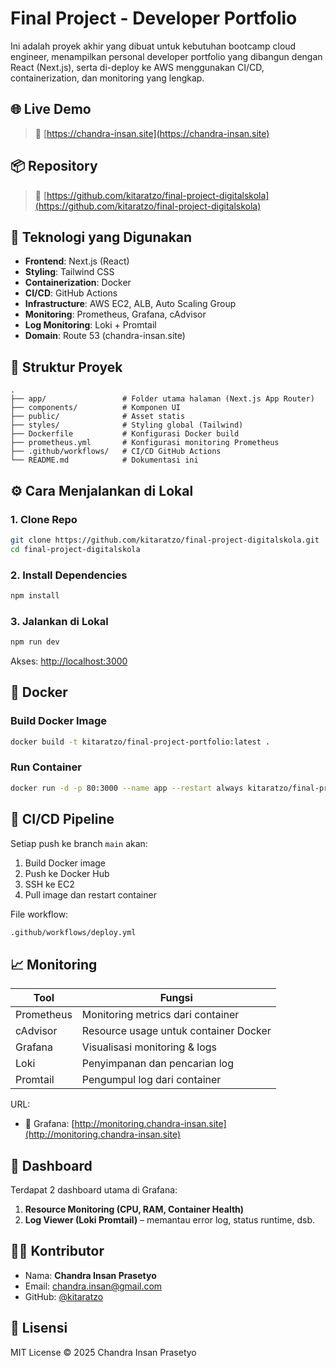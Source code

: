 # Final Project - Developer Portfolio

Ini adalah proyek akhir yang dibuat untuk kebutuhan bootcamp cloud engineer, menampilkan personal developer portfolio yang dibangun dengan React (Next.js), serta di-deploy ke AWS menggunakan CI/CD, containerization, dan monitoring yang lengkap.

## 🌐 Live Demo

> 🔗 [https://chandra-insan.site](https://chandra-insan.site)

## 📦 Repository

> 🔗 [https://github.com/kitaratzo/final-project-digitalskola](https://github.com/kitaratzo/final-project-digitalskola)

## 🚀 Teknologi yang Digunakan

- **Frontend**: Next.js (React)
- **Styling**: Tailwind CSS
- **Containerization**: Docker
- **CI/CD**: GitHub Actions
- **Infrastructure**: AWS EC2, ALB, Auto Scaling Group
- **Monitoring**: Prometheus, Grafana, cAdvisor
- **Log Monitoring**: Loki + Promtail
- **Domain**: Route 53 (chandra-insan.site)

## 📁 Struktur Proyek

```
.
├── app/                 # Folder utama halaman (Next.js App Router)
├── components/          # Komponen UI
├── public/              # Asset statis
├── styles/              # Styling global (Tailwind)
├── Dockerfile           # Konfigurasi Docker build
├── prometheus.yml       # Konfigurasi monitoring Prometheus
├── .github/workflows/   # CI/CD GitHub Actions
└── README.md            # Dokumentasi ini
```

## ⚙️ Cara Menjalankan di Lokal

### 1. Clone Repo

```bash
git clone https://github.com/kitaratzo/final-project-digitalskola.git
cd final-project-digitalskola
```

### 2. Install Dependencies

```bash
npm install
```

### 3. Jalankan di Lokal

```bash
npm run dev
```

Akses: [http://localhost:3000](http://localhost:3000)

## 🐳 Docker

### Build Docker Image

```bash
docker build -t kitaratzo/final-project-portfolio:latest .
```

### Run Container

```bash
docker run -d -p 80:3000 --name app --restart always kitaratzo/final-project-portfolio:latest
```

## 🔁 CI/CD Pipeline

Setiap push ke branch `main` akan:
1. Build Docker image
2. Push ke Docker Hub
3. SSH ke EC2
4. Pull image dan restart container

File workflow:
```bash
.github/workflows/deploy.yml
```

## 📈 Monitoring

| Tool        | Fungsi                                |
|-------------|----------------------------------------|
| Prometheus  | Monitoring metrics dari container      |
| cAdvisor    | Resource usage untuk container Docker  |
| Grafana     | Visualisasi monitoring & logs          |
| Loki        | Penyimpanan dan pencarian log          |
| Promtail    | Pengumpul log dari container           |

URL:
- 🔎 Grafana: [http://monitoring.chandra-insan.site](http://monitoring.chandra-insan.site)

## 🧪 Dashboard

Terdapat 2 dashboard utama di Grafana:

1. **Resource Monitoring (CPU, RAM, Container Health)**
2. **Log Viewer (Loki Promtail)** – memantau error log, status runtime, dsb.

## 👨‍💻 Kontributor

- Nama: **Chandra Insan Prasetyo**
- Email: chandra.insan@gmail.com
- GitHub: [@kitaratzo](https://github.com/kitaratzo)

## 📄 Lisensi

MIT License © 2025 Chandra Insan Prasetyo
